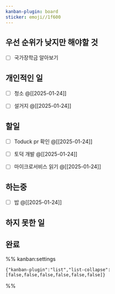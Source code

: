 ```yaml
---
kanban-plugin: board
sticker: emoji//1f600
---
```


## 우선 순위가 낮지만 해야할 것

- [ ] 국가장학금 알아보기


## 개인적인 일

- [ ] 청소 @[[2025-01-24]]
- [ ] 설거지 @[[2025-01-24]]


## 할일

- [ ] Toduck pr 확인 @[[2025-01-24]]
- [ ] 토덕 개발 @[[2025-01-24]]
- [ ] 마이크로서비스 읽기 @[[2025-01-24]]


## 하는중

- [ ] 밥 @[[2025-01-24]]


## 하지 못한 일



## 완료





%% kanban:settings
```
{"kanban-plugin":"list","list-collapse":[false,false,false,false,false,false]}
```
%%